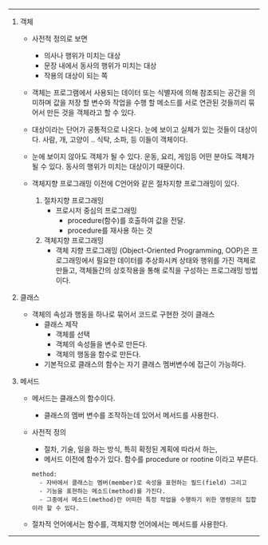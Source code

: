 ----
1. 객체
    + 사전적 정의로 보면
        + 의사나 행위가 미치는 대상
        + 문장 내에서 동사의 행위가 미치는 대상
        + 작용의 대상이 되는 쪽
    
    + 객체는 프로그램에서 사용되는 데이터 또는 식별자에 의해 참조되는 공간을 의미하며 값을 저장 할 변수와 작업을 수행 할 메소드를 서로 연관된 것들끼리 묶어서 만든 것을 객체라고 할 수 있다.
    + 대상이라는 단어가 공통적으로 나온다. 눈에 보이고 실체가 있는 것들이 대상이다. 사람, 개, 고양이 .. 식탁, 소파, 등 이들이 객체이다.
    + 눈에 보이지 않아도 객체가 될 수 있다. 운동, 요리, 게임등 어떤 분야도 객체가 될 수 있다. 동사의 행위가 미치는 대상이기 때문이다.



    + 객체지향 프로그래밍 이전에 C언어와 같은 절차지향 프로그래밍이 있다.
        1. 절차지향 프로그래밍
            - 프로시저 중심의 프로그래밍
                - procedure(함수)를 호출하여 값을 전달.
                - procedure를 재사용 하는 것
        2. 객체지향 프로그래밍
            - 객체 지향 프로그래밍 (Object-Oriented Programming, OOP)은 프로그래밍에서 필요한 데이터를 추상화시켜 상태와 행위를                 가진 객체로 만들고, 객체들간의 상호작용을 통해 로직을 구성하는 프로그래밍 방법이다.

 
    

2. 클래스
    + 객체의 속성과 행동을 하나로 묶어서 코드로 구현한 것이 클래스
        - 클래스 제작
            - 객체를 선택
            - 객체의 속성들을 변수로 만든다.
            - 객체의 행동을 함수로 만든다.
        - 기본적으로 클래스의 함수는 자기 클래스 멤버변수에 접근이 가능하다.

3. 메서드
    - 메서드는 클래스의 함수이다.
        - 클래스의 멤버 변수를 조작하는데 있어서 메서드를 사용한다.
    - 사전적 정의
         - 절차, 기술, 일을 하는 방식, 특히 확정된 계획에 따라서 하는,
         - 메서드 이전에 함수가 있다. 함수를 procedure or rootine 이라고 부른다.

          method:
            - 자바에서 클래스는 멤버(member)로 속성을 표현하는 필드(field) 그리고
            - 기능을 표현하는 메소드(method)를 가진다.
            - 그중에서 메소드(method)란 어떠한 특정 작업을 수행하기 위한 명령문의 집합이라 할 수 있다.


     - 절차적 언어에서는 함수를, 객체지향 언어에서는 메서드를 사용한다.

----
        
